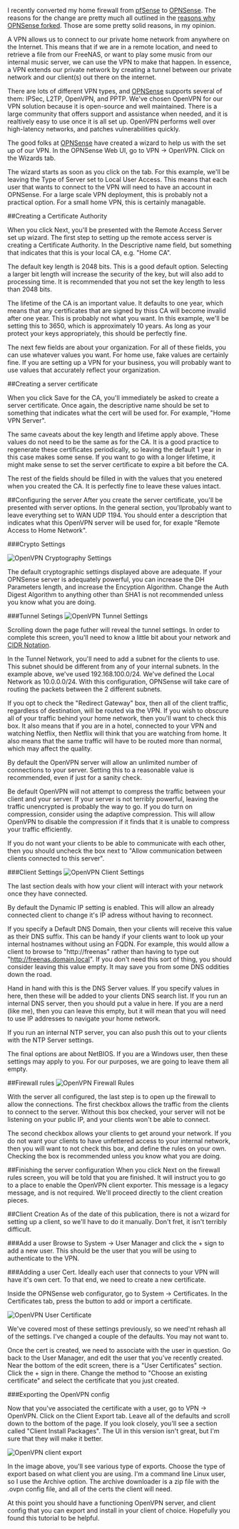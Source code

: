 <!-- 
.. title: Building an OpenVPN Server with OPNSense
.. slug: building-an-openvpn-server-with-opnsense
.. date: 2015-05-31 09:55:07 UTC-05:00
.. tags: FreeBSD, OPNSense, OpenVPN, security, firewall, VPN
.. category: How-To
.. link: 
.. description: 
.. type: text
-->

I recently converted my home firewall from [pfSense](https://www.pfsense.org) to [OPNSense](https://opnsense.org). The reasons for the change are pretty much all outlined in the [reasons why OPNSense forked](https://opnsense.org/about/about-opnsense/#so-why-did-we-fork-pfsense). Those are some pretty solid reasons, in my opinion.

A VPN allows us to connect to our private home network from anywhere on the Internet. This means that if we are in a remote location, and need to retrieve a file from our FreeNAS, or want to play some music from our internal music server, we can use the VPN to make that happen. In essence, a VPN extends our private network by creating a tunnel between our private network and our client(s) out there on the internet.

<!--TEASER_END-->

There are lots of different VPN types, and [OPNSense](https://opnsense.org) supports several of them: IPSec, L2TP, OpenVPN, and PPTP. We've chosen OpenVPN for our VPN solution because it is open-source and well maintained. There is a large community that offers support and assistance when needed, and it is realtively easy to use once it is all set up. OpenVPN performs well over high-latency networks, and patches vulnerabilities quickly. 

The good folks at [OPNSense](https://opnsense.org) have created a wizard to help us with the set up of our VPN. In the OPNSense Web UI, go to VPN -> OpenVPN. Click on the Wizards tab.

The wizard starts as soon as you click on the tab. For this example, we'll be leaving the Type of Server set to Local User Access. This means that each user that wants to connect to the VPN will need to have an account in OPNSense. For a large scale VPN deployment, this is probably not a practical option. For a small home VPN, this is certainly managable.

##Creating a Certificate Authority

When you click Next, you'll be presented with the Remote Access Server set up wizard. The first step to setting up the remote access server is creating a Certificate Authority. In the Descriptive name field, but something that indicates that this is your local CA, e.g. "Home CA".

The default key length is 2048 bits. This is a good default option. Selecting a larger bit length will increase the security of the key, but will also add to processing time. It is recommended that you not set the key length to less than 2048 bits. 

The lifetime of the CA is an important value. It defaults to one year, which means that any certificates that are signed by thiss CA will become invalid after one year. This is probably not what you want. In this example, we'll be setting this to 3650, which is approximately 10 years. As long as your protect your keys appropriately, this should be perfectly fine.

The next few fields are about your organization. For all of these fields, you can use whatever values you want. For home use, fake values are certainly fine. If you are setting up a VPN for your business, you will probably want to use values that accurately reflect your organization.

##Creating a server certificate

When you click Save for the CA, you'll immediately be asked to create a server certificate. Once again, the descriptive name should be set to something that indicates what the cert will be used for. For example, "Home VPN Server". 

The same caveats about the key length and lifetime apply above. These values do not need to be the same as for the CA. It is a good practice to regenerate these certificates periodically, so leaving the default 1 year in this case makes some sense. If you want to go with a longer lifetime, it might make sense to set the server certificate to expire a bit before the CA.

The rest of the fields should be filled in with the values that you enetered when you created the CA. It is perfectly fine to leave these values intact.

##Configuring the server
After you create the server certificate, you'll be presented with server options. In the general section, you'llprobably want to leave everything set to WAN UDP 1194. You should enter a description that indicates what this OpenVPN server will be used for, for exaple "Remote Access to Home Network".

###Crypto Settings

![OpenVPN Cryptography Settings](../../images/OpenVPN_CryptoSettings.png)

The default cryptographic settings displayed above are adequate. If your OPNSense server is adequately powerful, you can increase the DH Parameters length, and increase the Encyption Algorithm. Change the Auth Digest Algorithm to anything other than SHA1 is not recommended unless you know what you are doing. 

###Tunnel Setings
![OpenVPN Tunnel Settings](../../images/OpenVPN_TunnelSettings.png)

Scrolling down the page futher will reveal the tunnel settings. In order to complete this screen, you'll need to know a little bit about your network and [CIDR Notation](http://www.ipaddressguide.com/cidr).

In the Tunnel Network, you'll need to add a subnet for the clients to use. This subnet should be different from any of your internal subnets. In the example above, we've used 192.168.100.0/24. We've defined the Local Network as 10.0.0.0/24. With this configuration, OPNSense will take care of routing the packets between the 2 different subnets. 

If you opt to check the "Redirect Gateway" box, then all of the client traffic, regardless of destination, will be routed via the VPN. If you wish to obscure all of your traffic behind your home network, then you'll want to check this box. It also means that if you are in a hotel, connected to your VPN and watching Netflix, then Netflix will think that you are watching from home. It also means that the same traffic will have to be routed more than normal, which may affect the quality.

By default the OpenVPN server will allow an unlimited number of connections to your server. Setting this to a reasonable value is recommended, even if just for a sanity check.

Be default OpenVPN will not attempt to compress the traffic between your client and your server. If your server is not terribly powerful, leaving the traffic unencrypted is probably the way to go. If you do turn on compression, consider using the adaptive compression. This will allow OpenVPN to disable the compression if it finds that it is unable to compress your traffic efficiently.

If you do not want your clients to be able to communicate with each other, then you should uncheck the box next to "Allow communication between clients connected to this server".

###Client Settings
![OpenVPN Client Settings](../../images/OpenVPN_ClientSettings.png)

The last section deals with how your client will interact with your network once they have connected. 

By default the Dynamic IP setting is enabled. This will allow an already connected client to change it's IP adress without having to reconnect. 

If you specify a Default DNS Domain, then your clients will receive this value as their DNS suffix. This can be handy if your clients want to look up your internal hostnames without using an FQDN. For example, this would allow a client to browse to "http://freenas" rather than having to type out "http://freenas.domain.local". If you don't need this sort of thing, you should consider leaving this value empty. It may save you from some DNS oddities down the road.

Hand in hand with this is the DNS Server values. If you specify values in here, then these will be added to your clients DNS search list. If you run an internal DNS server, then you should put a value in here. If you are a nerd (like me), then you can leave this empty, but it will mean that you will need to use IP addresses to navigate your home network.

If you run an internal NTP server, you can also push this out to your clients with the NTP Server settings. 

The final options are about NetBIOS. If you are a Windows user, then these settings may apply to you. For our purposes, we are going to leave them all empty.

##Firewall rules
![OpenVPN Firewall Rules](../../images/OpenVPN_FirewallRules.png)

With the server all configured, the last step is to open up the firewall to allow the connections. The first checkbox allows the traffic from the clients to connect to the server. Without this box checked, your server will not be listening on your public IP, and your clients won't be able to connect.

The second checkbox allows your clients to get around your network. If you do not want your clients to have unfettered access to your internal network, then you will want to not check this box, and define the rules on your own. Checking the box is recommended unless you know what you are doing.

##Finishing the server configuration
When you click Next on the firewall rules screen, you will be told that you are finished. It will instruct you to go to a place to enable the OpenVPN client exporter. This message is a legacy message, and is not required. We'll proceed directly to the client creation pieces.

##Client Creation
As of the date of this publication, there is not a wizard for setting up a client, so we'll have to do it manually. Don't fret, it isn't terribly difficult.

###Add a user
Browse to System -> User Manager and click the + sign to add a new user. This should be the user that you will be using to authenticate to the VPN.

###Adding a user Cert.
Ideally each user that connects to your VPN will have it's own cert. To that end, we need to create a new certificate.

Inside the OPNSense web configurator, go to System -> Certificates. In the Certificates tab, press the button to add or import a certificate.

![OpenVPN User Certificate](../../images/OpenVPN_UserCert.png)

We've covered most of these settings previously, so we need'nt rehash all of the settings. I've changed a couple of the defaults. You may not want to.

Once the cert is created, we need to associate with the user in question. Go back to the User Manager, and edit the user that you've recently created. Near the bottom of the edit screen, there is a "User Certificates" section. Click the + sign in there. Change the method to "Choose an existing certificate" and select the certificate that you just created.

###Exporting the OpenVPN config

Now that you've associated the certificate with a user, go to VPN -> OpenVPN. Click on the Client Export tab. Leave all of the defaults and scroll down to the bottom of the page. If you look closely, you'll see a section called "Client Install Packages". The UI in this version isn't great, but I'm sure that they will make it better.

![OpenVPN client export](../../images/OpenVPN_ClientExporter.png)

In the image above, you'll see various type of exports. Choose the type of export based on what client you are using. I'm a command line Linux user, so I use the Archive option. The archive downloader is a zip file with the .ovpn config file, and all of the certs the client will need. 

At this point you should have a functioning OpenVPN server, and client config that you can export and install in your client of choice. Hopefully you found this tutorial to be helpful.